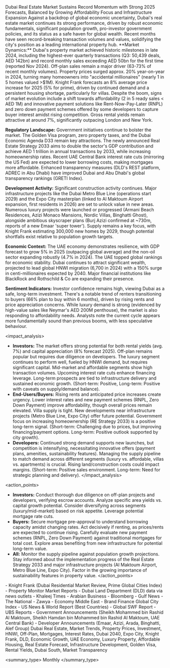 <summary>
<headline>
Dubai Real Estate Market Sustains Record Momentum with Strong 2025 Forecasts, Balanced by Growing Affordability Focus and Infrastructure Expansion
</headline>

<context>
Against a backdrop of global economic uncertainty, Dubai's real estate market continues its strong performance, driven by robust economic fundamentals, significant population growth, pro-investor government policies, and its status as a safe haven for global wealth. Recent months have seen record-breaking transaction volumes and values, solidifying the city's position as a leading international property hub.
</context>

<development>
**Market Dynamics:** Dubai's property market achieved historic milestones in late 2024, including the highest-ever quarterly transactions (Q3: 50,439 deals, AED 142bn) and record monthly sales exceeding AED 50bn for the first time (reported Nov 2024). Off-plan sales remain a major driver (63-73% of recent monthly volumes). Property prices surged approx. 20% year-on-year in 2024, turning many homeowners into "accidental millionaires" (nearly 1 in 5 homes valued >$1M). Knight Frank forecasts an 8% average price increase for 2025 (5% for prime), driven by continued demand and a persistent housing shortage, particularly for villas. Despite the boom, signs of market evolution include a shift towards affordability (2 in 5 ready sales < AED 1M) and innovative payment solutions like Rent-Now-Pay-Later (RNPL) and zero down payment schemes offered by some developers to capture buyer interest amidst rising competition. Gross rental yields remain attractive at around 7%, significantly outpacing London and New York.

**Regulatory Landscape:** Government initiatives continue to bolster the market. The Golden Visa program, zero property taxes, and the Dubai Economic Agenda D33 remain key attractions. The newly announced Real Estate Strategy 2033 aims to double the sector's GDP contribution and achieve AED 1 trillion in annual transactions by 2033, while increasing homeownership rates. Recent UAE Central Bank interest rate cuts (mirroring the US Fed) are expected to lower borrowing costs, making mortgages more affordable. Enhanced transparency measures (DLD's REST platform, ADREC in Abu Dhabi) have improved Dubai and Abu Dhabi's global transparency rankings (GRETI Index).

**Development Activity:** Significant construction activity continues. Major infrastructure projects like the Dubai Metro Blue Line (operations start 2029) and the Expo City masterplan (linked to Al Maktoum Airport expansion, first residents in 2026) are set to unlock value in new areas. Numerous luxury projects were launched or progressed (Armani Beach Residences, Azizi Monaco Mansions, Nordic Villas, Binghatti Ghost), alongside ambitious skyscraper plans (Burj Azizi confirmed at ~730m, reports of a new Emaar 'super tower'). Supply remains a key focus, with Knight Frank estimating 300,000 new homes by 2029, though potential shortfalls exist relative to population growth targets.

**Economic Context:** The UAE economy demonstrates resilience, with GDP forecast to grow 5% in 2025 (outpacing global average) and the non-oil sector expanding robustly (4.7% in 2024). The UAE topped global rankings for economic stability. Dubai continues to attract significant wealth, projected to lead global HNWI migration (6,700 in 2024) with a 150% surge in centi-millionaires expected by 2040. Major financial institutions like BlackRock and Rothschild & Co are expanding their presence.

**Sentiment Indicators:** Investor confidence remains high, viewing Dubai as a safe, long-term investment. There's a notable trend of renters transitioning to buyers (66% plan to buy within 6 months), driven by rising rents and price appreciation concerns. While luxury demand is strong (evidenced by high-value sales like Neymar's AED 200M penthouse), the market is also responding to affordability needs. Analysts note the current cycle appears more fundamentally sound than previous booms, with less speculative behaviour.
</development>

<impact_analysis>
*   **Investors:** The market offers strong potential for both rental yields (avg. 7%) and capital appreciation (8% forecast 2025). Off-plan remains popular but requires due diligence on developers. The luxury segment continues to perform well, fueled by HNWI demand, but requires significant capital. Mid-market and affordable segments show high transaction volumes. Upcoming interest rate cuts enhance financing leverage. Long-term prospects are tied to infrastructure delivery and sustained economic growth. (Short-term: Positive, Long-term: Positive with caveats on supply/demand balance).
*   **End-Users/Buyers:** Rising rents and anticipated price increases create urgency. Lower interest rates and new payment schemes (RNPL, Zero Down Payment) improve affordability, though overall prices remain elevated. Villa supply is tight. New developments near infrastructure projects (Metro Blue Line, Expo City) offer future potential. Government focus on increasing homeownership (RE Strategy 2033) is a positive long-term signal. (Short-term: Challenging due to prices, but improving financing/payment options. Long-term: Positive outlook supported by city growth).
*   **Developers:** Continued strong demand supports new launches, but competition is intensifying, necessitating innovative offers (payment plans, amenities, sustainability features). Managing the supply pipeline to match demand across different segments (luxury vs. affordable, villas vs. apartments) is crucial. Rising land/construction costs could impact margins. (Short-term: Positive sales environment. Long-term: Need for strategic planning and delivery).
</impact_analysis>

<action_points>
- **Investors:** Conduct thorough due diligence on off-plan projects and developers, verifying escrow accounts. Analyze specific area yields vs. capital growth potential. Consider diversifying across segments (luxury/mid-market) based on risk appetite. Leverage potential mortgage rate cuts.
- **Buyers:** Secure mortgage pre-approval to understand borrowing capacity amidst changing rates. Act decisively if renting, as prices/rents are expected to continue rising. Carefully evaluate new payment schemes (RNPL, Zero Down Payment) against traditional mortgages for total cost. Explore areas benefiting from new infrastructure for potential long-term value.
- **All:** Monitor the supply pipeline against population growth projections. Stay informed about the implementation progress of the Real Estate Strategy 2033 and major infrastructure projects (Al Maktoum Airport, Metro Blue Line, Expo City). Factor in the growing importance of sustainability features in property value.
</action_points>

<sources>
- Knight Frank (Dubai Residential Market Review, Prime Global Cities Index)
- Property Monitor Market Reports
- Dubai Land Department (DLD) data via news outlets
- Khaleej Times
- Arabian Business
- Bloomberg
- Gulf News
- The National
- Zawya
- Economy Middle East
- Brand Finance Global City Index
- US News & World Report (Best Countries)
- Global SWF Report
- UBS Reports
- Government Announcements (Sheikh Mohammed bin Rashid Al Maktoum, Sheikh Hamdan bin Mohammed bin Rashid Al Maktoum, UAE Central Bank)
- Developer Announcements (Emaar, Azizi, Arada, Binghatti, Alef Group)
</sources>

<tags>
Dubai Real Estate, Market Trends, Property Prices, Investment, HNWI, Off-Plan, Mortgages, Interest Rates, Dubai 2040, Expo City, Knight Frank, DLD, Economic Growth, UAE Economy, Luxury Property, Affordable Housing, Real Estate Forecast, Infrastructure Development, Golden Visa, Rental Yields, Dubai South, Market Transparency
</tags>

<summary_type>
Monthly
</summary_type>
</summary>